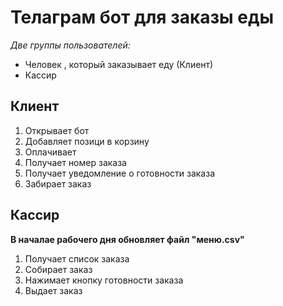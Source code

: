 # Телаграм бот для заказы еды
*Две группы пользователей:* 
- Человек , который заказывает еду (Клиент)
- Кассир
## Клиент

1. Открывает бот
2. Добавляет позици в корзину
3. Оплачивает
4. Получает номер заказа
5. Получает уведомление о готовности заказа
6. Забирает заказ 

## Кассир
**В началае рабочего дня обновляет файл "меню.csv"**
1. Получает список заказа
2. Собирает заказ
3. Нажимает кнопку готовности заказа
4. Выдает заказ
